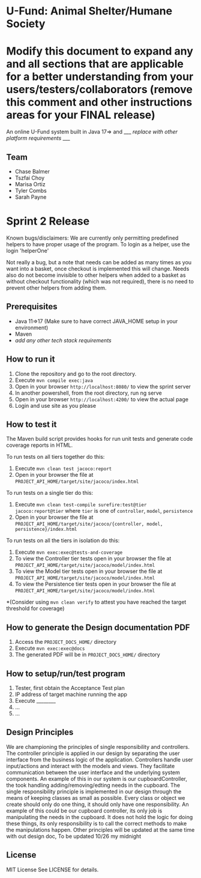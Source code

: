 # U-Fund: Animal Shelter/Humane Society
# Modify this document to expand any and all sections that are applicable for a better understanding from your users/testers/collaborators (remove this comment and other instructions areas for your FINAL release)

An online U-Fund system built in Java 17=> and ___ _replace with other platform requirements_ ___
  
## Team

- Chase Balmer
- Tszfai Choy
- Marisa Ortiz
- Tyler Combs
- Sarah Payne

# Sprint 2 Release
Known bugs/disclaimers:
We are currently only permitting predefined helpers to have proper usage of the program.
To login as a helper, use the login 'helperOne'

Not really a bug, but a note that needs can be added as many times as you want into a basket, once checkout is implemented this will change. 
Needs also do not become invisible to other helpers when added to a basket as without checkout functionality (which was not required), there is no need to prevent other helpers from adding them. 

## Prerequisites

- Java 11=>17 (Make sure to have correct JAVA_HOME setup in your environment)
- Maven
-  _add any other tech stack requirements_


## How to run it

1. Clone the repository and go to the root directory.
2. Execute `mvn compile exec:java`
3. Open in your browser `http://localhost:8080/` to view the sprint server
4. In another powershell, from the root directory, run ng serve
5. Open in your browser `http://localhost:4200/` to view the actual page
6. Login and use site as you please




## How to test it

The Maven build script provides hooks for run unit tests and generate code coverage
reports in HTML.

To run tests on all tiers together do this:

1. Execute `mvn clean test jacoco:report`
2. Open in your browser the file at `PROJECT_API_HOME/target/site/jacoco/index.html`

To run tests on a single tier do this:

1. Execute `mvn clean test-compile surefire:test@tier jacoco:report@tier` where `tier` is one of `controller`, `model`, `persistence`
2. Open in your browser the file at `PROJECT_API_HOME/target/site/jacoco/{controller, model, persistence}/index.html`

To run tests on all the tiers in isolation do this:

1. Execute `mvn exec:exec@tests-and-coverage`
2. To view the Controller tier tests open in your browser the file at `PROJECT_API_HOME/target/site/jacoco/model/index.html`
3. To view the Model tier tests open in your browser the file at `PROJECT_API_HOME/target/site/jacoco/model/index.html`
4. To view the Persistence tier tests open in your browser the file at `PROJECT_API_HOME/target/site/jacoco/model/index.html`

*(Consider using `mvn clean verify` to attest you have reached the target threshold for coverage)
  
  
## How to generate the Design documentation PDF

1. Access the `PROJECT_DOCS_HOME/` directory
2. Execute `mvn exec:exec@docs`
3. The generated PDF will be in `PROJECT_DOCS_HOME/` directory


## How to setup/run/test program 
1. Tester, first obtain the Acceptance Test plan
2. IP address of target machine running the app
3. Execute ________
4. ...
5. ...

## Design Principles 
We are championing the principles of single responsibility and controllers. 
The controller principle is applied in our design by separating the user interface from the business logic of the application. Controllers handle user input/actions and interact with the models and views. They facilitate communication between the user interface and the underlying system components. An example of this in our system is our cupboardController, the took handling adding/removing/edting needs in the cupboard. 
The single responsibility principle is implemented in our design through the means of keeping classes as small as possible. Every class or object we create should only do one thing, it should only have one responsibility. An example of this could be our cupboard controller, its only job is manipulating the needs in the cupboard. It does not hold the logic for doing these things, its only responsibility is to call the correct methods to make the manipulations happen.
Other principles will be updated at the same time with out design doc, To be updated 10/26 my midnight

## License
MIT License
See LICENSE for details.
